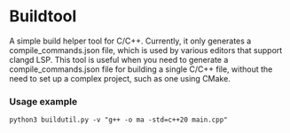 # Buildtool

A simple build helper tool for C/C++. Currently, it only generates a compile_commands.json file, which is used by various editors that support clangd LSP. This tool is useful when you need to generate a compile_commands.json file for building a single C/C++ file, without the need to set up a complex project, such as one using CMake.

### Usage example
```
python3 buildutil.py -v "g++ -o ma -std=c++20 main.cpp"
```
